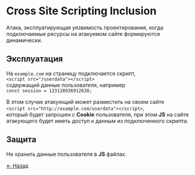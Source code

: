 # Cross Site Scripting Inclusion

Атака, эксплуатирующая уязвимость проектирования, когда подключаемые ресурсы на атакуемом сайте формируются динамически.

## Эксплуатация

На `example.com` на страницу подключается скрипт,  
`<script src="/userdata"></script>`  
содержащий данные пользователя, например  
`const session = 123128936912638;`  

В этом случае атакующий может разместить на своем сайте  
`<script src="http://example.com/userdata"></script>`,  
который будет запрошен с **Cookiе** пользователя, при этом **JS** на сайте атакующего будет иметь доступ к данным из подключенного скрипта.  

## Защита

Не хранить данные пользователя в **JS** файлах.

[← Назад](../README.md)